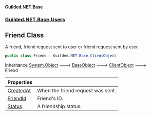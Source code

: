 
#### [Guilded.NET.Base](index 'index')
### [Guilded.NET.Base.Users](index#Guilded_NET_Base_Users 'Guilded.NET.Base.Users')
## Friend Class
A friend, friend request sent to user or friend request sent by user.  
```csharp
public class Friend : Guilded.NET.Base.ClientObject
```

Inheritance [System.Object](https://docs.microsoft.com/en-us/dotnet/api/System.Object 'System.Object') &#129106; [BaseObject](BaseObject 'Guilded.NET.Base.BaseObject') &#129106; [ClientObject](ClientObject 'Guilded.NET.Base.ClientObject') &#129106; Friend  

| Properties | |
| :--- | :--- |
| [CreatedAt](Friend_CreatedAt 'Guilded.NET.Base.Users.Friend.CreatedAt') | When the friend request was sent.<br/> |
| [FriendId](Friend_FriendId 'Guilded.NET.Base.Users.Friend.FriendId') | Friend's ID.<br/> |
| [Status](Friend_Status 'Guilded.NET.Base.Users.Friend.Status') | A friendship status.<br/> |
